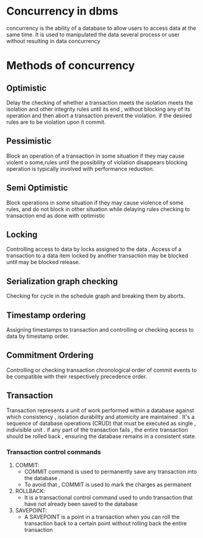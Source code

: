 
# Concurrency in dbms

concurrency is the ability of a database to allow users to access data at the same time. It is used to 
manipulated the data several process or user without resulting in data concurrency 

# Methods of concurrency 

## Optimistic

Delay the checking of whether a transaction meets the isolation meets the isolation and other integrity rules 
until its end , without blocking any of its operation and then abort a transaction  prevent the violation.
if the desired rules are to be violation upon it commit.

## Pessimistic

Block an operation of a transaction in some situation if they may cause violent o some,rules until the possibility 
of violation disappears blocking operation is typically involved with performance reduction. 

## Semi Optimistic

Block operations in some situation if they may cause violence of some rules, and do not block in other situation
while delaying rules checking to transaction end as done with optimistic

## Locking

Controlling access to data by locks assigned to the data . Access  of a transaction to a data item locked by
another transaction may be blocked until may be blocked release.

## Serialization  graph checking 

Checking for cycle in the schedule graph and breaking them by aborts.

## Timestamp ordering

Assigning timestamps to transaction and controlling or checking access to data by timestamp order.

## Commitment Ordering

Controlling or checking transaction chronological order of commit events to be compatible 
with their respectively precedence order.

## Transaction
Transaction represents a unit of work performed within a database against which consistency , isolation durability and atomicity are maintained . It's a sequence of database operations (CRUD) that must be executed as single , indivisible unit . if any part of the transaction fails , the entire transaction should be rolled back , ensuring the database remains in a consistent state.

### Transaction control commands
1. COMMIT:
   - COMMIT command is used to permanently save any transaction into the database .
   - To avoid that , COMMIT is used to mark the charges as permanent 
2. ROLLBACK:
   - It is a transactional control command used to undo transaction that have not already been saved to the database 
3. SAVEPOINT:
   - A SAVEPOINT is a point in a transaction when you can roll the transaction back to a certain point without rolling back the entire transaction
